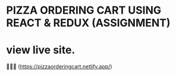 # PIZZA ORDERING CART USING REACT & REDUX (ASSIGNMENT)
# view live site.
🚀🚀🚀 (https://pizzaorderingcart.netlify.app/)
